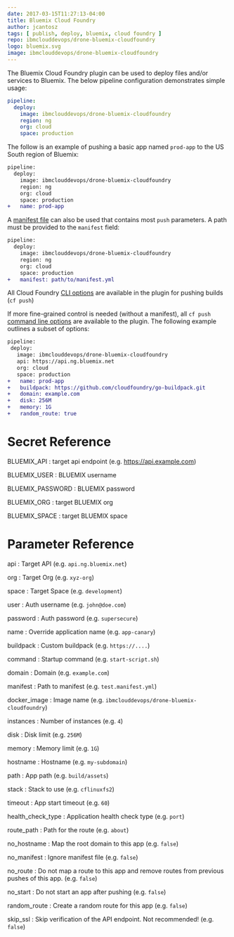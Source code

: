 ```yaml
---
date: 2017-03-15T11:27:13-04:00
title: Bluemix Cloud Foundry
author: jcantosz
tags: [ publish, deploy, bluemix, cloud foundry ]
repo: ibmclouddevops/drone-bluemix-cloudfoundry
logo: bluemix.svg
image: ibmclouddevops/drone-bluemix-cloudfoundry
---
```


The Bluemix Cloud Foundry plugin can be used to deploy files and/or services to Bluemix. The below pipeline configuration demonstrates simple usage:

```yaml
pipeline:
  deploy:
    image: ibmclouddevops/drone-bluemix-cloudfoundry
    region: ng
    org: cloud
    space: production
```

The follow is an example of pushing a basic app named `prod-app` to the US South region of Bluemix:

```diff
pipeline:
  deploy:
    image: ibmclouddevops/drone-bluemix-cloudfoundry
    region: ng
    org: cloud
    space: production
+   name: prod-app
```

A [manifest file](https://docs.cloudfoundry.org/devguide/deploy-apps/manifest.html) can also be used that contains most `push` parameters. A path must be provided
to the `manifest` field:

```diff
pipeline:
  deploy:
    image: ibmclouddevops/drone-bluemix-cloudfoundry
    region: ng
    org: cloud
    space: production
+   manifest: path/to/manifest.yml
```
All Cloud Foundry [CLI options](http://cli.cloudfoundry.org/en-US/cf/push.html) are available in the plugin for pushing builds (`cf push`)

If more fine-grained control is needed (without a manifest), all `cf push`
[command line options](http://cli.cloudfoundry.org/en-US/cf/push.html) are
available to the plugin. The following example outlines a subset of options:

 ```diff
pipeline:
  deploy:
    image: ibmclouddevops/drone-bluemix-cloudfoundry
    api: https://api.ng.bluemix.net
    org: cloud
    space: production
+   name: prod-app
+   buildpack: https://github.com/cloudfoundry/go-buildpack.git
+   domain: example.com
+   disk: 256M
+   memory: 1G
+   random_route: true
```

# Secret Reference

BLUEMIX_API
: target api endpoint (e.g. https://api.example.com)

BLUEMIX_USER
: BLUEMIX username

BLUEMIX_PASSWORD
: BLUEMIX password

BLUEMIX_ORG
: target BLUEMIX org

BLUEMIX_SPACE
: target BLUEMIX space

# Parameter Reference

api
: Target API (e.g. `api.ng.bluemix.net`)

org
: Target Org (e.g. `xyz-org`)

space
: Target Space (e.g. `development`)

user
: Auth username (e.g. `john@doe.com`)

password
: Auth password (e.g. `supersecure`)

name
: Override application name (e.g. `app-canary`)

buildpack
: Custom buildpack (e.g. `https://....`)

command
: Startup command (e.g. `start-script.sh`)

domain
: Domain (e.g. `example.com`)

manifest
: Path to manifest (e.g. `test.manifest.yml`)

docker_image
: Image name (e.g. `ibmclouddevops/drone-bluemix-cloudfoundry`)

instances
: Number of instances (e.g. `4`)

disk
: Disk limit (e.g. `256M`)

memory
: Memory limit (e.g. `1G`)

hostname
: Hostname (e.g. `my-subdomain`)

path
: App path (e.g. `build/assets`)

stack
: Stack to use (e.g. `cflinuxfs2`)

timeout
: App start timeout (e.g. `60`)

health_check_type
: Application health check type (e.g. `port`)

route_path
: Path for the route (e.g. `about`)

no_hostname
: Map the root domain to this app (e.g. `false`)

no_manifest
: Ignore manifest file (e.g. `false`)

no_route
: Do not map a route to this app and remove routes from previous pushes of this app. (e.g. `false`)

no_start
: Do not start an app after pushing (e.g. `false`)

random_route
: Create a random route for this app (e.g. `false`)

skip_ssl
: Skip verification of the API endpoint. Not recommended! (e.g. `false`)
